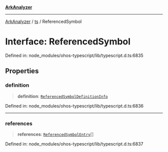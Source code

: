 [**ArkAnalyzer**](../../../../README.md)

***

[ArkAnalyzer](../../../../globals.md) / [ts](../README.md) / ReferencedSymbol

# Interface: ReferencedSymbol

Defined in: node\_modules/ohos-typescript/lib/typescript.d.ts:6835

## Properties

### definition

> **definition**: [`ReferencedSymbolDefinitionInfo`](ReferencedSymbolDefinitionInfo.md)

Defined in: node\_modules/ohos-typescript/lib/typescript.d.ts:6836

***

### references

> **references**: [`ReferencedSymbolEntry`](ReferencedSymbolEntry.md)[]

Defined in: node\_modules/ohos-typescript/lib/typescript.d.ts:6837
